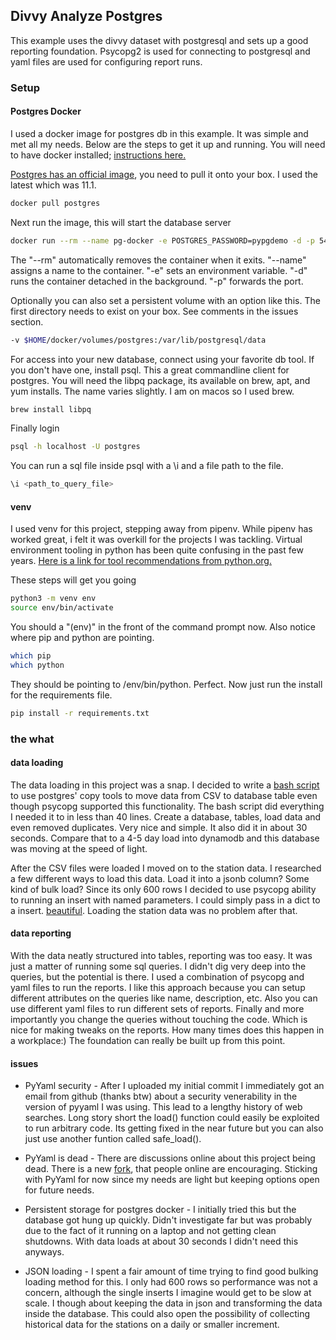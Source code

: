 ## Divvy Analyze Postgres

This example uses the divvy dataset with postgresql and sets up a good reporting foundation. Psycopg2 is used for connecting to postgresql and yaml files are used for configuring report runs. 

### Setup

#### Postgres Docker

I used a docker image for postgres db in this example. It was simple and met all my needs. Below are the steps to get it up and running. You will need to have docker installed; [instructions here.](https://docs.docker.com/install/)

[Postgres has an official image](https://hub.docker.com/_/postgres), you need to pull it onto your box. I used the latest which was 11.1. 

```bash
docker pull postgres
```

Next run the image, this will start the database server 

```bash
docker run --rm --name pg-docker -e POSTGRES_PASSWORD=pypgdemo -d -p 5432:5432 postgres
```

The "--rm" automatically removes the container when it exits. "--name" assigns a name to the container. "-e" sets an environment variable. "-d" runs the container detached in the background. "-p" forwards the port. 

Optionally you can also set a persistent volume with an option like this. The first directory needs to exist on your box. See comments in the issues section. 

```bash
-v $HOME/docker/volumes/postgres:/var/lib/postgresql/data
```

For access into your new database, connect using your favorite db tool. If you don't have one, install psql. This a great commandline client for postgres. You will need the libpq package, its available on brew, apt, and yum installs. The name varies slightly. I am on macos so I used brew. 

```bash
brew install libpq
```

Finally login 
```bash
psql -h localhost -U postgres
```

You can run a sql file inside psql with a \i and a file path to the file. 
```bash
\i <path_to_query_file> 
```

#### venv

I used venv for this project, stepping away from pipenv. While pipenv has worked great, i felt it was overkill for the projects I was tackling. Virtual environment tooling in python has been quite confusing in the past few years. [Here is a link for tool recommendations from python.org.](https://packaging.python.org/guides/tool-recommendations/)

These steps will get you going

```bash
python3 -m venv env
source env/bin/activate
```

You should a "(env)" in the front of the command prompt now. Also notice where pip and python are pointing. 

```bash
which pip
which python
```

They should be pointing to <your project dir>/env/bin/python. Perfect. Now just run the install for the requirements file.

```bash
pip install -r requirements.txt
```

### the what

#### data loading

The data loading in this project was a snap. I decided to write a [bash script](https://github.com/j8mathis/divvy_analyze/blob/master/postgres/setup.sh) to use postgres' copy tools to move data from CSV to database table even though psycopg supported this functionality. The bash script did everything I needed it to in less than 40 lines. Create a database, tables, load data and even removed duplicates. Very nice and simple. It also did it in about 30 seconds. Compare that to a 4-5 day load into dynamodb and this database was moving at the speed of light. 

After the CSV files were loaded I moved on to the station data. I researched a few different ways to load this data. Load it into a jsonb column? Some kind of bulk load? Since its only 600 rows I decided to use psycopg ability to running an insert with named parameters. I could simply pass in a dict to a insert. [beautiful](https://github.com/j8mathis/divvy_analyze/blob/master/postgres/main.py#L42-L48). Loading the station data was no problem after that. 


#### data reporting

With the data neatly structured into tables, reporting was too easy. It was just a matter of running some sql queries. I didn't dig very deep into the queries, but the potential is there. I used a combination of psycopg and yaml files to run the reports. I like this approach because you can setup different attributes on the queries like name, description, etc. Also you can use different yaml files to run different sets of reports. Finally and more importantly you change the queries without touching the code. Which is nice for making tweaks on the reports. How many times does this happen in a workplace:) The foundation can really be built up from this point. 



#### issues
* PyYaml security - After I uploaded my initial commit I immediately got an email from github (thanks btw) about a security venerability in the version of pyyaml I was using. This lead to a lengthy history of web searches. Long story short the load() function could easily be exploited to run arbitrary code. Its getting fixed in the near future but you can also just use another funtion called safe_load().

* PyYaml is dead - There are discussions online about this project being dead. There is a new [fork](https://yaml.readthedocs.io/en/latest/overview.html), that people online are encouraging. Sticking with PyYaml for now since my needs are light but keeping options open for future needs. 

* Persistent storage for postgres docker - I initially tried this but the database got hung up quickly. Didn't investigate far but was probably due to the fact of it running on a laptop and not getting clean shutdowns. With data loads at about 30 seconds I didn't need this anyways. 

* JSON loading - I spent a fair amount of time trying to find good bulking loading method for this. I only had 600 rows so performance was not a concern, although the single inserts I imagine would get to be slow at scale.  I though about keeping the data in json and transforming the data inside the database. This could also open the possibility of collecting historical data for the stations on a daily or smaller increment. 

